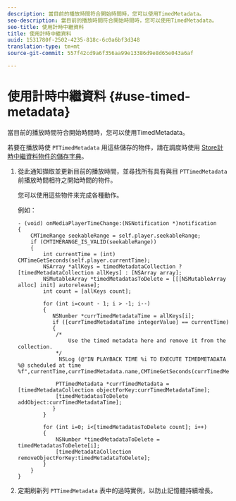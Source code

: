 ```yaml
---
description: 當目前的播放時間符合開始時間時，您可以使用TimedMetadata。
seo-description: 當目前的播放時間符合開始時間時，您可以使用TimedMetadata。
seo-title: 使用計時中繼資料
title: 使用計時中繼資料
uuid: 1531780f-2502-4235-818c-6c0a6bf3d348
translation-type: tm+mt
source-git-commit: 557f42cd9a6f356aa99e13386d9e8d65e043a6af

---
```



# 使用計時中繼資料 {#use-timed-metadata}

當目前的播放時間符合開始時間時，您可以使用TimedMetadata。

若要在播放時使 `PTTimedMetadata` 用這些儲存的物件，請在調度時使用 [Store計時中繼資料物件的儲存字典](../../../tvsdk-3x-ios-prog/ios-3x-advertising/ios-3x-custom-tags-configure/ios-3x-timed-metadata-store.md)。

1. 從此通知擷取並更新目前的播放時間，並尋找所有具有與目 `PTTimedMetadata` 前播放時間相符之開始時間的物件。

   您可以使用這些物件來完成各種動作。

   例如：

   ```
   - (void) onMediaPlayerTimeChange:(NSNotification *)notification 
   { 
       CMTimeRange seekableRange = self.player.seekableRange; 
       if (CMTIMERANGE_IS_VALID(seekableRange)) 
       { 
           int currentTime = (int) CMTimeGetSeconds(self.player.currentTime); 
           NSArray *allKeys = timedMetadataCollection ? [timedMetadataCollection allKeys] : [NSArray array]; 
           NSMutableArray *timedMetadatasToDelete = [[[NSMutableArray alloc] init] autorelease]; 
           int count = [allKeys count]; 
   
           for (int i=count - 1; i > -1; i--) 
           { 
              NSNumber *currTimedMetadataTime = allKeys[i]; 
              if ([currTimedMetadataTime integerValue] == currentTime) 
              { 
               /* 
                   Use the timed metadata here and remove it from the collection. 
               */ 
                NSLog (@"IN PLAYBACK TIME %i TO EXECUTE TIMEDMETADATA %@ scheduled at time %f",currentTime,currTimedMetadata.name,CMTimeGetSeconds(currTimedMetadata.time)); 
   
               PTTimedMetadata *currTimedMetadata = [timedMetadataCollection objectForKey:currTimedMetadataTime]; 
               [timedMetadatasToDelete addObject:currTimedMetadataTime]; 
              } 
           } 
   
           for (int i=0; i<[timedMetadatasToDelete count]; i++) 
           { 
               NSNumber *timedMetadataToDelete = timedMetadatasToDelete[i]; 
               [timedMetadataCollection removeObjectForKey:timedMetadataToDelete]; 
           } 
       } 
   }
   ```

1. 定期刷新列 `PTTimedMetadata` 表中的過時實例，以防止記憶體持續增長。